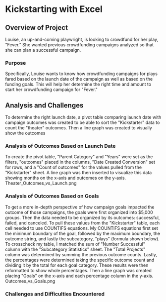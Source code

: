 # Kickstarting with Excel

## Overview of Project
Louise, an up-and-coming playwright, is looking to crowdfund for her play, "Fever." She wanted previous crowdfunding campaigns analyzed so that she can plan a successful campaign.
### Purpose
Specifically, Louise wants to know how crowdfunding campaigns for plays fared based on the launch date of the campaign as well as based on the funding goals. This will help her determine the right time and amount to start her crowdfunding campaign for "Fever."
## Analysis and Challenges
To determine the right launch date, a pivot table comparing launch date with campaign outcomes was created to be able to sort the "Kickstarter" data to count the "theater" outcomes. Then a line graph was created to visually show the outcomes
### Analysis of Outcomes Based on Launch Date
To create the pivot table, "Parent Category" and "Years" were set as the filters, "outcomes" placed in the columns, "Date Created Conversion" set for rows, and a "Count of outcomes" for the values pulled from the "Kickstarter" sheet. A line graph was then inserted to visualize this data showing months on the x-axis and outcomes on the y-axis. 
Theater_Outcomes_vs_Launch.png
### Analysis of Outcomes Based on Goals
To get a more in-depth perspective of how campaign goals impacted the outcome of those campaigns, the goals were first organized into $5,000 groups. Then the data needed to be organized by its outcomes: successful, failed, and canceled. To pull these values from the "Kickstarter" table, each cell needed to use COUNTIFS equations. My COUNTIFS equations first set the minimum boundary of the goal, followed by the maximum boundary, the outcome string, and lastly the subcategory, "plays" (formula shown below). To crosscheck my table, I matched the sum of "Number Successful" column with the "Subcategory Statistics" sheet. The "Total Projects" column was determined by summing the previous outcome counts. Lastly, the percentages were determined taking the specific outcome count and dividing it by the total for each goal category. These results were then reformatted to show whole percentages. Then a line graph was created placing "Goals" on the x-axis and each percentage column in the y-axis.
Outcomes_vs_Goals.png
### Challenges and Difficulties Encountered
